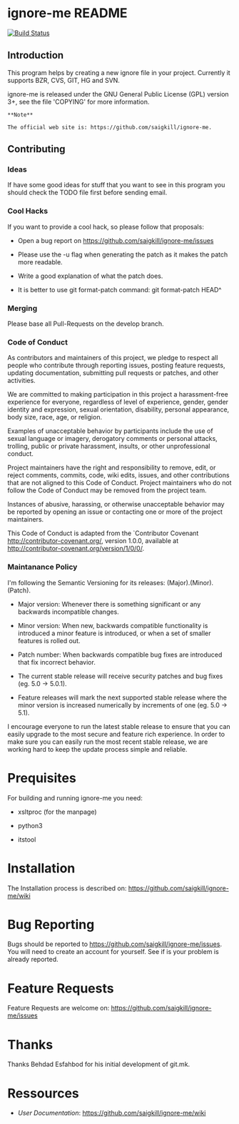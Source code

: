 # ignore-me README

[![Build Status](https://dev.azure.com/saigkill/ignore-me/_apis/build/status/ignore-me/ignore-me%20CI?branchName=master)](https://dev.azure.com/saigkill/ignore-me/_build/latest?definitionId=20&branchName=master)

## Introduction

This program helps by creating a new ignore file in your project.
Currently it supports BZR, CVS, GIT, HG and SVN.

ignore-me is released under the GNU General Public License (GPL) version
3+, see the file 'COPYING' for more information.

    **Note**

    The official web site is: https://github.com/saigkill/ignore-me.

## Contributing

### Ideas

If have some good ideas for stuff that you want to see in this program
you should check the TODO file first before sending email.

### Cool Hacks

If you want to provide a cool hack, so please follow that proposals:

-  Open a bug report on https://github.com/saigkill/ignore-me/issues

-  Please use the -u flag when generating the patch as it makes the
   patch more readable.

-  Write a good explanation of what the patch does.

-  It is better to use git format-patch command: git format-patch HEAD^

### Merging

Please base all Pull-Requests on the develop branch.

### Code of Conduct

As contributors and maintainers of this project, we pledge to respect
all people who contribute through reporting issues, posting feature
requests, updating documentation, submitting pull requests or patches,
and other activities.

We are committed to making participation in this project a
harassment-free experience for everyone, regardless of level of
experience, gender, gender identity and expression, sexual orientation,
disability, personal appearance, body size, race, age, or religion.

Examples of unacceptable behavior by participants include the use of
sexual language or imagery, derogatory comments or personal attacks,
trolling, public or private harassment, insults, or other unprofessional
conduct.

Project maintainers have the right and responsibility to remove, edit,
or reject comments, commits, code, wiki edits, issues, and other
contributions that are not aligned to this Code of Conduct. Project
maintainers who do not follow the Code of Conduct may be removed from
the project team.

Instances of abusive, harassing, or otherwise unacceptable behavior may
be reported by opening an issue or contacting one or more of the project
maintainers.

This Code of Conduct is adapted from the `Contributor
Covenant http://contributor-covenant.org/, version 1.0.0, available
at http://contributor-covenant.org/version/1/0/0/.

### Maintanance Policy

I'm following the Semantic Versioning for its releases:
(Major).(Minor).(Patch).

-  Major version: Whenever there is something significant or any
   backwards incompatible changes.

-  Minor version: When new, backwards compatible functionality is
   introduced a minor feature is introduced, or when a set of smaller
   features is rolled out.

-  Patch number: When backwards compatible bug fixes are introduced that
   fix incorrect behavior.

-  The current stable release will receive security patches and bug
   fixes (eg. 5.0 -> 5.0.1).

-  Feature releases will mark the next supported stable release where
   the minor version is increased numerically by increments of one (eg.
   5.0 -> 5.1).

I encourage everyone to run the latest stable release to ensure that you
can easily upgrade to the most secure and feature rich experience. In
order to make sure you can easily run the most recent stable release, we
are working hard to keep the update process simple and reliable.

# Prequisites

For building and running ignore-me you need:

-  xsltproc (for the manpage)

-  python3

-  itstool

# Installation

The Installation process is described on:
https://github.com/saigkill/ignore-me/wiki

# Bug Reporting

Bugs should be reported to https://github.com/saigkill/ignore-me/issues. You
will need to create an account for yourself. See if is your problem is
already reported.

# Feature Requests

Feature Requests are welcome on:
https://github.com/saigkill/ignore-me/issues

# Thanks

Thanks Behdad Esfahbod for his initial development of git.mk.

# Ressources

-  *User Documentation*: <https://github.com/saigkill/ignore-me/wiki>
